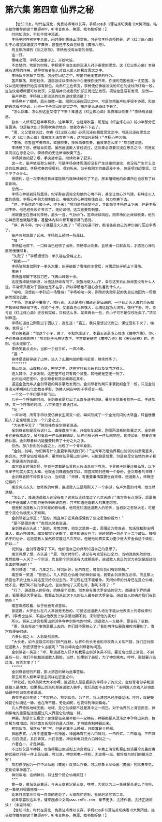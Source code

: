 # 第六集 第四章 仙界之秘
        【告知书友，时代在变化，免费站点难以长存，手机app多书源站点切换看书大势所趋，站长给你推荐的这个换源APP，听书音色多、换源、找书都好使！】
       时间如流水，不知不觉中流逝。
       李杨平时在密室中苦修，闲时便到雪峰山顶吹笛，可是令李杨奇怪的是，这《红尘炼心曲》对于心境提高速度并不算快，甚至还不及自己体悟《魔神六绝》。
       而且那所谓的《剑之悲煞》，李杨也没有丝毫的领悟。
       这一日。
       雪峰之顶，李杨又盘坐于上，开始吹笛。
       不自禁的，吹笛的时候，李杨便不由自主的沉浸入对于姜雪的思念。这《红尘炼心曲》本身就有诱导的作用，诱导吹笛者陷入对自己爱人的极度思念之中。
       李杨似乎忘却了吹笛，沉浸在回忆之中，吹笛只是无意识的行为。
       笛声飘荡，跌宕起伏，道道波纹以李杨为中心慢慢弥漫开来，弥漫的范围也就一丈范围，波纹从透明慢慢开始变得有颜色，向赤红之色转变，李杨便仿佛被淡淡的红色的波纹所环绕一般，这波纹用眼睛便可以发现，只是用神识或者灵识却反而无法发现，项羽也是没有发现，忽然——
       笛声停歇，李杨身上那淡淡的红色波纹便消散了！
       李杨睁开了眼睛，眉头微微一皱，刚刚沉浸在回忆之中，可是忽然笛声似乎很不协调，和他的思念很不协调，让他一下子又回到现实之中，笛声便无法继续下去了。
       “怎么回事，怎么到这里又停了下来？难道这《红尘炼心曲》果真难以吹奏？”李杨有点疑惑。
       独自一人修炼已经半年有余，这半年来，也经常吹笛，可是这《红尘炼心曲》前小半部分还算圆满，但是每次到了刚刚吹奏的地方，他就吹奏不下去了。
       “恩，义父曾经说过，吹奏《红尘炼心曲》必须沉浸在极度思念之中，可是沉浸在思念之中，这《红尘炼心曲》我根本无法吹奏下去，这可如何是好？”李杨心中苦恼。
       “李杨，你暂且不要四年，直接吹奏，按照曲谱吹奏，看效果怎么样？”项羽建议道。
       李杨想了想，便暗自同意。虽然逍遥散人曾经说过，这吹奏必须要沉浸在思念之中，可是如果沉浸在思念之中，李杨真的无法继续吹奏下去。
       李杨微微闭起了眼，手执碧水笛，继续吹奏了起来。
       这一次，笛声依旧那么婉转，可是李杨身体周围却没有产生丝毫的波纹，也没有产生什么淡淡的红色波纹。李杨吹奏的很顺利，项羽听来，似乎和刚才的曲调差不多，但是项羽却发现，似乎少了点什么。
       很顺利，这一次李杨没有丝毫阻隔的就继续地吹了下去，原本阻碍他的曲谱所在也没有了丝毫影响。
       忽然——
       李杨心神感到阵阵震荡，似乎那曲调完全和他的心境不符，甚至让他心浮气躁，有种走火入魔的感觉。李杨心中努力控制自己，用强大的心神控制住自己，努力吹奏下去。
       “停，李杨你这个傻小子，停下来！”项羽忽然感觉不对，立即命令李杨停止下来，但是李杨却不听，他已经失败许多次了，无论如何，这次也要吹到底。
       闭眼盘坐在雪峰的李杨，眉头一竖，气劲纷飞，笛声继续响起，而李杨如此继续吹奏，他的心神震荡也就越厉害，甚至体内鲜血都有着澎湃的感觉。
       “停，再不停，你小子就要走火入魔了！”项羽知道不妙，都准备用自己的神识强行压迫李杨了。
       笛声忽然急躁了起来，李杨脸上顿时一阵涨红。
       “噗！”
       李杨猛地停下，一口鲜血已经喷了出来，李杨停止吹奏，且喷出一口鲜血后，才感觉心神的震荡慢慢回复。
       “失败了！”李杨恨恨的一拳头砸在雪峰之上。
       “簌簌~~~”
       李杨陡然发觉刚才一拳头太重，似乎砸断了雪峰的冰雪层，冰雪层似乎朝山下滑落。
       雪崩！
       李杨当即脚下驾驭刀芒，飞离山峰数十米。
       这座雪峰陡然崩溃，冰雪猛然倾泻而下，狠狠地砸入山下，幸亏这天云山脉周围没有什么人迹，平常修真者对于雪崩也是不在乎，所以李杨也不担心会伤害到什么人。
       “哈哈，没想到一拳引起一场雪崩！”李杨哈哈一笑，刚刚的失败引起的失意反而因为一场雪崩而烟消云散。
       “李杨，你真是不要命了，修行者，无论是修行魔道还是仙道的，一旦有走火入魔的苗头都不敢继续再继续下去，你这个小子，仗着自己心神强大，心境远超功力境界，强行下去。哼，幸亏这《红尘炼心曲》还没有完成，只有这么多，如果再长一些，你小子可不是仅仅吐血了。”项羽训斥道。
       李杨知道自己刚刚过于固执了，连忙道：“霸王，我只是想试试而已，保证没有下次了，嘿嘿，我保证！”
       项羽笑着道：“你这个小子，算了，不和你废话了，本霸王还是专心修炼《魔神六绝》，你小子也去继续修炼吧！”项羽处于元神状态下，平常都是研究《魔神六绝》和《天衍秘卷》的。否则，也太无聊了。
       李杨笑着点点头，当即一手结手印，一声冷喝。
       “遁！”
       身体便直接穿越了山体，进入了山腹内部的那间密室，继续修炼了。
       *******
       蜀山剑派，山腹核心处，密室之中，这密室只有大长老以及掌门才得入。
       进入其中，才会发现，这密室不过只有两个蒲垫，其他便是空无一物了。
       此时这间密室中，金剑尊者和陈剑峰都在其中。
       道道金色光华从金剑尊者的两手掌散发而出，金剑尊者的两只手掌犹如金子一般，只见金剑尊者双手瞬间幻化出数百手影，仿佛人间庙中的千手观音一般。
       一个又一个手印便不断飞出。
       几乎一个呼吸的时间，金剑尊者便打出了三百多道手印诀。蓦地金剑尊者脸色一红，手速加快，又一个呼吸的时间，六百多道手印诀打出。
       “叱！”
       一声冷喝，所有手印诀便仿佛发生聚变一般，瞬间形成了一个金光闪闪的大转盘，转盘慢慢陷入了密室墙面上的一个八卦之上。
       “大长老辛苦了！”陈剑峰向金剑尊者说道。
       金剑尊者则是没有说什么，直接盘坐下来，开始恢复起来，刚刚所消耗的能量之大，金剑尊者也是很难承受，虽然有着一件仙器辅辅助，仙界也有另外一件仙器响应。即使如此，想要连接两仙器，金剑尊者体内能量要耗费了十分之九之多。
       忽然，那八卦形的仙器之上，出现了一个青年身影。
       “金剑，剑峰，你们俩有什么重要事情找我们吗？”这青年乃是仙界蜀山剑派的前辈南宫岚，南宫岚，大罗金仙后期高手，虽然在仙界蜀山剑派中，只能算是后辈，但是在昆仑仙境的弟子看来，那是绝对的前辈。
       南宫岚此时很奇怪，毕竟平常都是仙界的人传消息给下界地，下界弟子想要连接仙界，以下界弟子的实力实在太难，也就金剑尊者勉强可以。南宫岚同时还有一个身份，金剑尊者的师尊！
       金剑尊者顾不得恢复功力，当即道：“师尊，有重要事情需要告自师尊，逍遥散人，师尊还记得吗？”
       南宫岚点点头，他修炼的时候，逍遥散人正是刚刚灭了一个宗派，名声大震的时候，他当然清楚。
       “怎么了，难道逍遥散人还没有死？这家伙连续度过了八次天劫？”南宫岚有点惊讶。后辈弟子对于逍遥散人可能只是听到传说而已，并不知道逍遥散人的真正厉害。
       但是和逍遥散人几乎同辈的修仙者，他可是知道逍遥散人的恐怖，当初剑之悲煞大名，可是整个昆仑仙境无人不知啊。
       金剑尊者立即道：“是的，而且弟子还亲身感受到了剑之悲煞的威力！”
       “是不是很厉害？”南宫岚笑着说道。
       金剑尊者点头道：“是的，非常厉害，他剑之悲煞一出，周围近万修真者，包括我和那玉明真人，都心神激荡，脑袋都完全迷糊了，都不知道反应了。他轻易的一剑杀了十二个散仙。按照弟子的估计，这逍遥散人虽然仅仅度过八次天劫，但是他的真实实力至少是大罗金仙这个级别，所以——”
       说到这，金剑尊者停了下来，他相信自己的师尊知道自己的意思了。
       南宫岚想了想，点头道：“恩，他对付你们，甚至有可能没有出全力，当初渡劫失败的他，竟然能够一人灭了一个宗派，而且那个宗派还有大成期高手，逍遥散人真正的实力肯定是超过他表面的等级的！”
       陈剑峰道：“那，几年之后，神剑出世，他的存在，可能对我们有影响啊。”
       南宫岚一笑道：“别担心，凡人界昆仑仙境中的神剑紫电，我蜀山剑派势在必得，而且那上清宫也不会让他人将这宝贝给夺过去的。不过现在还不能着急。天闲仙帝的分身还在昆仑仙境，他不走，我们可不能动手去抢，否则惹恼了天闲仙帝，那可不得了！”
       “行了，逍遥散人的存在，的确是个变数，他本身有着大罗金仙的实力。而通往下界的通道，极限便是大罗金仙。我蜀山剑派此次下凡的仙人最多的大罗金仙。逍遥散人的确对我们有影响啊！”
       南宫岚感叹着，似乎他也有点苦恼。
       按道理，大罗金仙在凡人界就是无敌的，可是这逍遥散人绝对不能从他表面上的等级来判断。（李杨也这样，不能从他表面上似乎渡劫期不到，来判断他的实力）
       所以，将来上清宫和蜀山剑派争夺神剑紫电的时候，逍遥散人一旦插手，便会有了变数。
       “恩，我会将这个事情禀报上去的。你们就不需担心了。”看到两件仙器连接时间要到了，南宫岚便安慰道。
       八卦仙器之上，人影陡然消失。
       “大长老，如今星极宗和我们同气连枝，仙界中的长老也和寻欢真人关系不错，我们应对那逍遥散人，到底该是什么态度呢？”陈剑峰向金剑尊者询问道。
       金剑尊者一笑道：“哼，那逍遥散人好歹和我蜀山剑派关系不错，要苦恼也是上清宫，不到最后一刻，我们不能和逍遥散人翻脸，当然，如果到了最后，为了神剑紫电，哼哼，那就要八仙过海，各凭本事了！”
       *****
       金剑尊者想的不错，那上清宫的确为此事苦恼。
       那玉明真人和奉辛宫主同样在密室之中。
       “师叔祖，如今局势大大不妙啊，逍遥散人是星极宗的李杨小子的义父，金剑尊者似乎和逍遥散人是朋友。如果蜀山剑派和那逍遥散人联手，我们局面不占优啊！”玉明真人向着八卦镜面仙器中的白衣老者说道。
       白衣老者冷笑道：“不需担心，神剑紫电，为了它，我上清宫已经准备就绪，哼哼，就是毁掉昆仑仙境这一脉，也在所不惜。无论如何，也要得到神剑紫电。”
       凡人界修炼地域无数，地球、昆仑仙境都不过是其中之一而已。对于仙界的上清宫而言，神剑紫电的重要性远远超过凡人界昆仑仙境这一脉。
       神器，那是什么概念？即使是仙帝魔帝都不一定拥有，神器都是从混沌之中孕育出来的，数目极为难增加，除非盘古氏和鸿钧道人炼制，才可能炼制神器出来。
       神剑紫电，虽然有‘神’字，但是还算不上神器，只能算是半神器。
       神器赤霄，六界中速度第一的神器，神器赤霄共分六口神剑，一曰白虹，二曰紫电，三曰辟风，四曰流星，五曰青冥，六曰百里。神剑紫电只是六口神剑之一。
       六者合一，才是神器。
       不过仅仅是半神器，也值得蜀山剑派和上清宫发狂了，毕竟上清宫和蜀山剑派最珍贵最厉害的武器也只有一件上品仙器，可以说，神剑紫电一得到，无论哪一派，都将成为他们的镇派之宝！
       项羽仅仅因为一件中品仙器（魔器）就那么兴奋，可以想象上品仙器（魔器）的珍贵罕见，更别说半神器了。
       神剑紫电，这柄神剑，将让整个昆仑仙境疯狂！
       ***
       第一章，番茄说话算话，今天三章肯定是三章，嘿嘿，大家以为上一集就是高潮么？哈哈，这一集绝对很震撼哦~~~
       距离月票第三只有一百票的差距了，大家帮忙砸啊，番茄赶紧写第二章。
       如果您喜欢这本书，请来起点中文网www.cmFu.com，章节更多，支持作者，支持正版阅读！（未完待续）
       【告知书友，时代在变化，免费站点难以长存，手机app多书源站点切换看书大势所趋，站长给你推荐的这个换源APP，听书音色多、换源、找书都好使！】